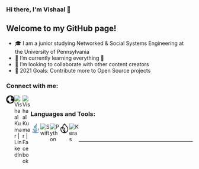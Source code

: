 ### Hi there, I'm Vishaal  👋

## Welcome to my GitHub page!
- 🎓 I am a junior studying Networked & Social Systems Engineering at the University of Pennsylvania
- 🌱 I’m currently learning everything 🤣
- 👯 I’m looking to collaborate with other content creators
- 🥅 2021 Goals: Contribute more to Open Source projects

### Connect with me:

[<img align="left" alt="vishaalpkumar.github.io/" width="22px" src="https://raw.githubusercontent.com/iconic/open-iconic/master/svg/globe.svg" />][website]
[<img align="left" alt="Vishaal Kumar | LinkedIn" width="22px" src="https://cdn.jsdelivr.net/npm/simple-icons@v3/icons/linkedin.svg" />][linkedin]
[<img align="left" alt="Vishaal Kumar | Facebook" width="22px" src="https://cdn.jsdelivr.net/npm/simple-icons@v3/icons/facebook.svg" />][facebook]

<br />

### Languages and Tools:

[<img align="left" alt="JAVA" width="26px" src="https://github.com/simple-icons/simple-icons/blob/develop/icons/java.svg" />][website]
[<img align="left" alt="Swift" width="26px" src="https://github.com/simple-icons/simple-icons/blob/develop/icons/ios.svg" />][website]
[<img align="left" alt="Python" width="26px" src="https://github.com/simple-icons/simple-icons/blob/develop/icons/python.svg" />][website]
[<img align="left" alt="Google Firebase" width="26px" src="https://github.com/simple-icons/simple-icons/blob/develop/icons/firebase.svg" />][website]
[<img align="left" alt="Keras" width="26px" src="https://github.com/simple-icons/simple-icons/blob/develop/icons/keras.svg" />][website]



<br />
<br />


---


[website]: https://vishaalpkumar.github.io/
[facebook]: https://www.facebook.com/vishaal.kumar.10
[linkedin]: https://www.linkedin.com/in/vishaalpkumar/
